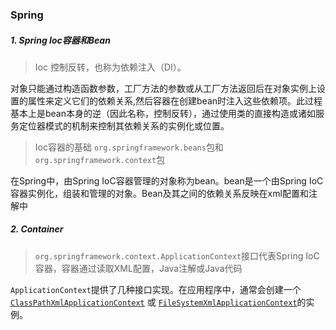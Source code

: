 ### Spring

##### 1. Spring Ioc容器和Bean

> Ioc 控制反转，也称为依赖注入（DI）。

​	对象只能通过构造函数参数，工厂方法的参数或从工厂方法返回后在对象实例上设置的属性来定义它们的依赖关系,然后容器在创建bean时注入这些依赖项。此过程基本上是bean本身的逆（因此名称，控制反转），通过使用类的直接构造或诸如服务定位器模式的机制来控制其依赖关系的实例化或位置。



> Ioc容器的基础 `org.springframework.beans`包和`org.springframework.context`包

在Spring中，由Spring IoC容器管理的对象称为bean。bean是一个由Spring IoC容器实例化，组装和管理的对象。Bean及其之间的依赖关系反映在xml配置和注解中

##### 2. Container

> `org.springframework.context.ApplicationContext`接口代表Spring IoC容器，容器通过读取XML配置，Java注解或Java代码

`ApplicationContext`提供了几种接口实现。在应用程序中，通常会创建一个[`ClassPathXmlApplicationContext`](https://docs.spring.io/spring-framework/docs/5.2.0.M1/javadoc-api/org/springframework/context/support/ClassPathXmlApplicationContext.html) 或 [`FileSystemXmlApplicationContext`](https://docs.spring.io/spring-framework/docs/5.2.0.M1/javadoc-api/org/springframework/context/support/FileSystemXmlApplicationContext.html)的实例。



